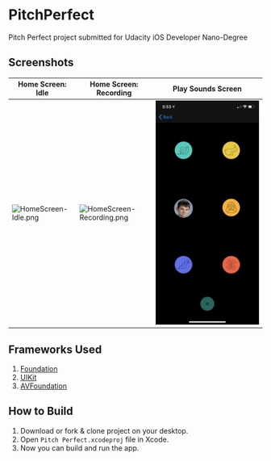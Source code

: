 
# PitchPerfect
Pitch Perfect project submitted for Udacity iOS Developer Nano-Degree


## Screenshots
| Home Screen: Idle | Home Screen: Recording | Play Sounds Screen |
| ----------------- | ---------------------- | ------------------ |
| ![HomeScreen-Idle.png](screenshots/HomeScreen-Idle.png) | ![HomeScreen-Recording.png](Screenshots/HomeScreen-Recording.png) | ![PlaySoundScreen.png](Screenshots/PlaySoundScreen.png)

## Frameworks Used
1. [Foundation](https://developer.apple.com/documentation/foundation)
2. [UIKit](https://developer.apple.com/documentation/uikit)
3. [AVFoundation](https://developer.apple.com/documentation/avfoundation)

## How to Build
1. Download or fork & clone project on your desktop.
2. Open `Pitch Perfect.xcodeproj` file in Xcode.
3. Now you can build and run the app.
